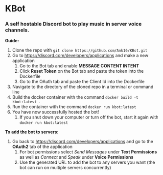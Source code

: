 # KBot
### A self hostable Discord bot to play music in server voice channels.

**Guide:**
1. Clone the repo with ```git clone https://github.com/Ank16/KBot.git```
1. Go to https://discord.com/developers/applications and make a new application
    1. Go to the Bot tab and enable **MESSAGE CONTENT INTENT**
    1. Click **Reset Token** on the Bot tab and paste the token into the Dockerfile
    1. Go to the OAuth tab and paste the Client Id into the Dockerfile
1. Navigate to the directory of the cloned repo in a terminal or command line
1. Build the docker container with the command ```docker build -t kbot:latest .```
1. Run the container with the command ```docker run kbot:latest```
1. You have now successfully hosted the bot!
    1. If you shut down your computer or turn off the bot, start it again with ```docker run kbot:latest```

**To add the bot to servers:**
1. Go back to https://discord.com/developers/applications and go to the **OAuth2** tab of the application
    1. For bot permissions select *Send Messages* under **Text Permissions** as well as *Connect* and *Speak* under **Voice Permissions**
    1. Use the generated URL to add the bot to any servers you want (the bot can run on multiple servers concurrently)
